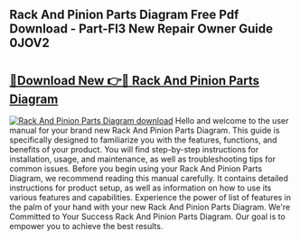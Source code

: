 ## Rack And Pinion Parts Diagram Free Pdf Download - Part-Fl3 New Repair Owner Guide 0JOV2

# <h2><a href="http://dfo547.blite.top/?on=Rack+And+Pinion+Parts+Diagram">🔗Download New 👉🔴 Rack And Pinion Parts Diagram</a></h2>

[![Rack And Pinion Parts Diagram download](https://i.imgur.com/lujVjoI.png)](http://dfo547.blite.top/?on=Rack+And+Pinion+Parts+Diagram)
Hello and welcome to the user manual for your brand new Rack And Pinion Parts Diagram. This guide is specifically designed to familiarize you with the features, functions, and benefits of your product. You will find step-by-step instructions for installation, usage, and maintenance, as well as troubleshooting tips for common issues. Before you begin using your Rack And Pinion Parts Diagram, we recommend reading this manual carefully. It contains detailed instructions for product setup, as well as information on how to use its various features and capabilities. Experience the power of list of features in the palm of your hand with your new Rack And Pinion Parts Diagram. We're Committed to Your Success Rack And Pinion Parts Diagram. Our goal is to empower you to achieve the best results.
